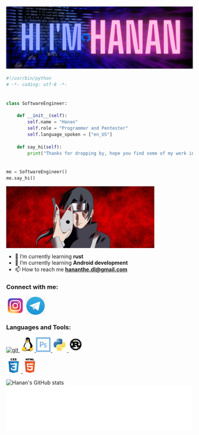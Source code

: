 ![Banner](https://github.com/Hanan3000/Hanan3000/blob/main/Assets/RealBanner.png) 




```python
#!/usr/bin/python
# -*- coding: utf-8 -*-


class SoftwareEngineer:

    def __init__(self):
        self.name = "Hanan"
        self.role = "Programmer and Pentester"
        self.language_spoken = ["en_US"]

    def say_hi(self):
        print("Thanks for dropping by, hope you find some of my work interesting.")


me = SoftwareEngineer()
me.say_hi()
```





<img align="center" alt="Coding" width="400" src="https://github.com/Hanan3000/Hanan3000/blob/main/Assets/images%20(2).jpeg">


- 🌱 I’m currently learning **rust**
- 🌱 I’m currently learning **Android development**
- 📫 How to reach me **hananthe.dl@gmail.com** 

<h3 align="left">Connect with me: </h3>
<p align="left">
<a href="https://instagram.com/i.m_hanan" target="blank"><img align="center" src="https://github.com/Hanan3000/Hanan3000/blob/main/Assets/New-Instagram-logo.jpg" alt="INSTAGRAM" height="50" width="50" /></a>
<a href="https://t.me/hanan_3000" target="blank"><img align="center" src="https://github.com/Hanan3000/Hanan3000/blob/main/Assets/telegram-icon-telegram-logo-11563072765e0pl0xsrfe.png" alt="TELEGRAM" height="50" width="50" /></a>
</p>
<h3 align="left">Languages and Tools:</h3>
<p align="left"> <a href="https://git-scm.com/" target="_blank"> <img src="https://www.vectorlogo.zone/logos/git-scm/git-scm-icon.svg" alt="git" width="40" height="40"/> </a> <a href="https://www.linux.org/" target="_blank"> <img src="https://raw.githubusercontent.com/devicons/devicon/master/icons/linux/linux-original.svg" alt="linux" width="40" height="40"/> </a> <a href="https://www.photoshop.com/en" target="_blank"> <img src="https://raw.githubusercontent.com/devicons/devicon/master/icons/photoshop/photoshop-line.svg" alt="photoshop" width="40" height="40"/> </a> <a href="https://www.python.org" target="_blank"> <img src="https://raw.githubusercontent.com/devicons/devicon/master/icons/python/python-original.svg" alt="python" width="40" height="40"/> </a> <a href="https://www.rust-lang.org" target="_blank"> <img src="https://raw.githubusercontent.com/devicons/devicon/master/icons/rust/rust-plain.svg" alt="rust" width="40" height="40"/> </a> </p>
<p align="left"> <a href="https://www.w3schools.com/css/" target="_blank"> <img src="https://raw.githubusercontent.com/devicons/devicon/master/icons/css3/css3-original-wordmark.svg" alt="css3" width="40" height="40"/> </a>  </a> <a href="https://www.w3.org/html/" target="_blank"> <img src="https://raw.githubusercontent.com/devicons/devicon/master/icons/html5/html5-original-wordmark.svg" alt="html5" width="40" height="40"/> </a>  </p>

![Hanan's GitHub stats](https://github-readme-stats.vercel.app/api?username=hanan3000&hide=contribs,prs)
<img height="120" alt="Thanks for visiting me" width="100%" src="https://github.com/Hanan3000/Hanan3000/blob/main/Assets/leave.svg" />
<br />
